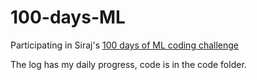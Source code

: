 # 100-days-ML
Participating in Siraj's [100 days of ML coding challenge](https://www.youtube.com/watch?v=cuQMBj1cWPo)

The log has my daily progress, code is in the code folder.


